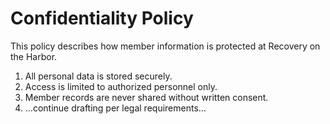 # Confidentiality Policy

This policy describes how member information is protected at Recovery on the Harbor.

1. All personal data is stored securely.
2. Access is limited to authorized personnel only.
3. Member records are never shared without written consent.
4. …continue drafting per legal requirements…
